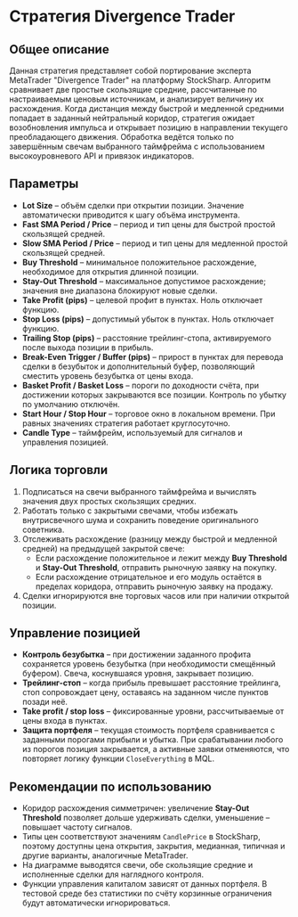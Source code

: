 # Стратегия Divergence Trader

## Общее описание
Данная стратегия представляет собой портирование эксперта MetaTrader "Divergence Trader" на платформу StockSharp. Алгоритм
сравнивает две простые скользящие средние, рассчитанные по настраиваемым ценовым источникам, и анализирует величину их
расхождения. Когда дистанция между быстрой и медленной средними попадает в заданный нейтральный коридор, стратегия ожидает
возобновления импульса и открывает позицию в направлении текущего преобладающего движения. Обработка ведётся только по
завершённым свечам выбранного таймфрейма с использованием высокоуровневого API и привязок индикаторов.

## Параметры
- **Lot Size** – объём сделки при открытии позиции. Значение автоматически приводится к шагу объёма инструмента.
- **Fast SMA Period / Price** – период и тип цены для быстрой простой скользящей средней.
- **Slow SMA Period / Price** – период и тип цены для медленной простой скользящей средней.
- **Buy Threshold** – минимальное положительное расхождение, необходимое для открытия длинной позиции.
- **Stay-Out Threshold** – максимальное допустимое расхождение; значения вне диапазона блокируют новые сделки.
- **Take Profit (pips)** – целевой профит в пунктах. Ноль отключает функцию.
- **Stop Loss (pips)** – допустимый убыток в пунктах. Ноль отключает функцию.
- **Trailing Stop (pips)** – расстояние трейлинг-стопа, активируемого после выхода позиции в прибыль.
- **Break-Even Trigger / Buffer (pips)** – прирост в пунктах для перевода сделки в безубыток и дополнительный буфер,
  позволяющий сместить уровень безубытка от цены входа.
- **Basket Profit / Basket Loss** – пороги по доходности счёта, при достижении которых закрываются все позиции. Контроль по
  убытку по умолчанию отключён.
- **Start Hour / Stop Hour** – торговое окно в локальном времени. При равных значениях стратегия работает круглосуточно.
- **Candle Type** – таймфрейм, используемый для сигналов и управления позицией.

## Логика торговли
1. Подписаться на свечи выбранного таймфрейма и вычислять значения двух простых скользящих средних.
2. Работать только с закрытыми свечами, чтобы избежать внутрисвечного шума и сохранить поведение оригинального советника.
3. Отслеживать расхождение (разницу между быстрой и медленной средней) на предыдущей закрытой свече:
   - Если расхождение положительное и лежит между **Buy Threshold** и **Stay-Out Threshold**, отправить рыночную заявку на покупку.
   - Если расхождение отрицательное и его модуль остаётся в пределах коридора, отправить рыночную заявку на продажу.
4. Сделки игнорируются вне торговых часов или при наличии открытой позиции.

## Управление позицией
- **Контроль безубытка** – при достижении заданного профита сохраняется уровень безубытка (при необходимости смещённый буфером).
  Свеча, коснувшаяся уровня, закрывает позицию.
- **Трейлинг-стоп** – когда прибыль превышает расстояние трейлинга, стоп сопровождает цену, оставаясь на заданном числе пунктов
  позади неё.
- **Take profit / stop loss** – фиксированные уровни, рассчитываемые от цены входа в пунктах.
- **Защита портфеля** – текущая стоимость портфеля сравнивается с заданными порогами прибыли и убытка. При срабатывании любого
  из порогов позиция закрывается, а активные заявки отменяются, что повторяет логику функции `CloseEverything` в MQL.

## Рекомендации по использованию
- Коридор расхождения симметричен: увеличение **Stay-Out Threshold** позволяет дольше удерживать сделки, уменьшение – повышает
  частоту сигналов.
- Типы цен соответствуют значениям `CandlePrice` в StockSharp, поэтому доступны цена открытия, закрытия, медианная, типичная и
  другие варианты, аналогичные MetaTrader.
- На диаграмме выводятся свечи, обе скользящие средние и исполненные сделки для наглядного контроля.
- Функции управления капиталом зависят от данных портфеля. В тестовой среде без статистики по счёту корзинные ограничения будут
  автоматически игнорироваться.
